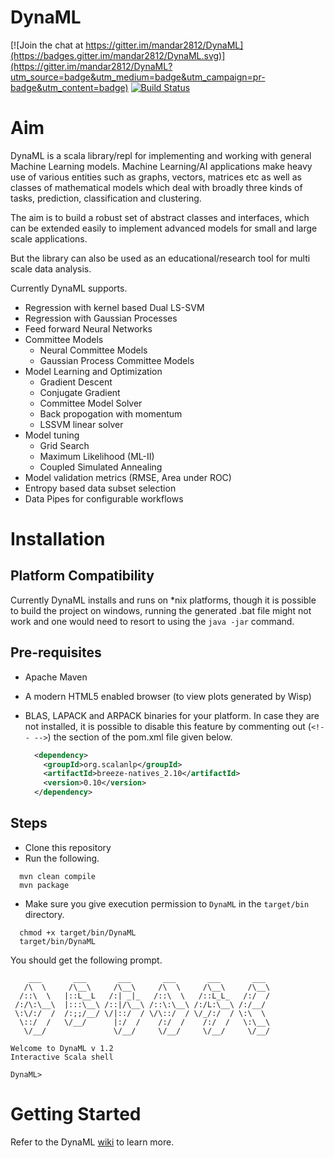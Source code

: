 # DynaML 

[![Join the chat at https://gitter.im/mandar2812/DynaML](https://badges.gitter.im/mandar2812/DynaML.svg)](https://gitter.im/mandar2812/DynaML?utm_source=badge&utm_medium=badge&utm_campaign=pr-badge&utm_content=badge) [![Build Status](https://travis-ci.org/mandar2812/DynaML.svg?branch=branch-1.0)](https://travis-ci.org/mandar2812/DynaML)

Aim
============

DynaML is a scala library/repl for implementing and working with general Machine Learning models. Machine Learning/AI applications make heavy use of various entities such as graphs, vectors, matrices etc as well as classes of mathematical models which deal with broadly three kinds of tasks, prediction, classification and clustering.

The aim is to build a robust set of abstract classes and interfaces, which can be extended easily to implement advanced models for small and large scale applications.

But the library can also be used as an educational/research tool for multi scale data analysis. 

Currently DynaML supports.

* Regression with kernel based Dual LS-SVM
* Regression with Gaussian Processes
* Feed forward Neural Networks
* Committee Models
  - Neural Committee Models
  - Gaussian Process Committee Models
* Model Learning and Optimization
  - Gradient Descent
  - Conjugate Gradient
  - Committee Model Solver
  - Back propogation with momentum
  - LSSVM linear solver
* Model tuning
  * Grid Search
  * Maximum Likelihood (ML-II)
  * Coupled Simulated Annealing
* Model validation metrics (RMSE, Area under ROC)
* Entropy based data subset selection
* Data Pipes for configurable workflows


Installation
============
 
Platform Compatibility
----------------------
Currently DynaML installs and runs on *nix platforms, though it is possible to build the project on windows, running the generated .bat file might not work and one would need to resort to using the `java -jar` command.

Pre-requisites
-------------
* Apache Maven
* A modern HTML5 enabled browser (to view plots generated by Wisp)
* BLAS, LAPACK and ARPACK binaries for your platform. In case they are not installed, it is possible to disable this feature by commenting out (`<!-- -->`) the section of the pom.xml file given below.
  
  ```xml
    <dependency>
      <groupId>org.scalanlp</groupId>
      <artifactId>breeze-natives_2.10</artifactId>
      <version>0.10</version>
    </dependency>
  ```

Steps
-------

* Clone this repository
* Run the following.
```shell
  mvn clean compile
  mvn package
```

* Make sure you give execution permission to `DynaML` in the `target/bin` directory.
```shell
  chmod +x target/bin/DynaML
  target/bin/DynaML
```
  You should get the following prompt.
  
```
    ___       ___       ___       ___       ___       ___   
   /\  \     /\__\     /\__\     /\  \     /\__\     /\__\  
  /::\  \   |::L__L   /:| _|_   /::\  \   /::L_L_   /:/  /  
 /:/\:\__\  |:::\__\ /::|/\__\ /::\:\__\ /:/L:\__\ /:/__/   
 \:\/:/  /  /:;;/__/ \/|::/  / \/\::/  / \/_/:/  / \:\  \   
  \::/  /   \/__/      |:/  /    /:/  /    /:/  /   \:\__\  
   \/__/               \/__/     \/__/     \/__/     \/__/  

Welcome to DynaML v 1.2
Interactive Scala shell

DynaML>
```

Getting Started
===============
Refer to the DynaML [wiki](https://github.com/mandar2812/DynaML/wiki) to learn more.
